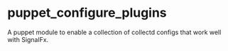 # puppet_configure_plugins
A puppet module to enable a collection of collectd configs that work well with SignalFx.
